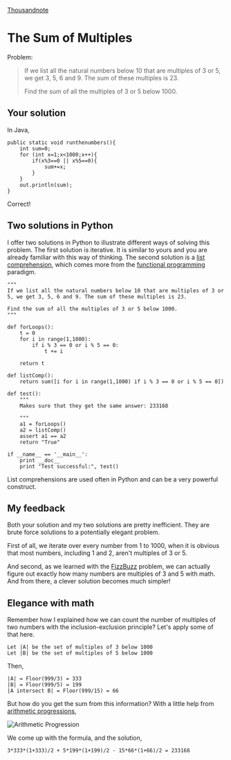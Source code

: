 <!doctype html>
<head>
    <meta http-equiv="Content-Type" content="text/html; charset=utf-8">
    <link href="markdown.css" type="text/css" rel="stylesheet"></link>
    <link href="prettify.css" type="text/css" rel="stylesheet"></link>
    <script type="text/javascript" src="js/jquery-1.7.1.min.js"></script>
    <script type="text/javascript" src="js/google-code-prettify/prettify.js"></script>
    <script type="text/javascript" src="https://d3eoax9i5htok0.cloudfront.net/mathjax/latest/MathJax.js?config=TeX-AMS-MML_HTMLorMML"></script>
    <script type="text/javascript" src="js/myscripts.js"></script>
    <title>Thousand Note - The Sum of Multiples</title>
</head>

<body onload="styleCode()">

[Thousandnote](index.html)

The Sum of Multiples
====================
Problem:

> If we list all the natural numbers below 10 that are multiples of 3 or 5, we get 3, 5, 6 and 9. The sum of these multiples is 23.
> 
> Find the sum of all the multiples of 3 or 5 below 1000.

Your solution
-------------
In Java,
    
    public static void runthenumbers(){
        int sum=0;
        for (int x=1;x<1000;x++){
            if(x%3==0 || x%5==0){
                sum+=x;
            }        }        out.println(sum);
    }    
    
Correct!

Two solutions in Python
-----------------------
I offer two solutions in Python to illustrate different ways of solving this problem.
The first solution is iterative. It is similar to yours and you are already familiar with this way of thinking.
The second solution is a [list comprehension](http://docs.python.org/tutorial/datastructures.html#list-comprehensions),
which comes more from the [functional programming](http://en.wikipedia.org/wiki/Functional_programming) paradigm.

    """
    If we list all the natural numbers below 10 that are multiples of 3 or 5, we get 3, 5, 6 and 9. The sum of these multiples is 23.
    
    Find the sum of all the multiples of 3 or 5 below 1000.    
    """
    
    def forLoops():
        t = 0
        for i in range(1,1000):
            if i % 3 == 0 or i % 5 == 0:
                t += i
        
        return t
    
    def listComp():
        return sum([i for i in range(1,1000) if i % 3 == 0 or i % 5 == 0])
       
    def test():
        """
        Makes sure that they get the same answer: 233168
        
        """
        a1 = forLoops()
        a2 = listComp()
        assert a1 == a2
        return "True"
       
    if __name__ == '__main__':
        print __doc__
        print "Test successful:", test()
   
List comprehensions are used often in Python and can be a very powerful construct.
   
My feedback
-----------
Both your solution and my two solutions are pretty inefficient. They are brute force
solutions to a potentially elegant problem. 

First of all, we iterate over every number from 1 to 1000, when it is obvious 
that most numbers, including 1 and 2, aren't multiples of 3 or 5. 

And second, as we learned with the [FizzBuzz](http://thousandnote.com/fizzbuzz.html) problem,
we can actually figure out exactly how many numbers are multiples of 3 and 5 with math. And
from there, a clever solution becomes much simpler!

Elegance with math
------------------
Remember how I explained how we can count the number of multiples of two numbers 
with the inclusion-exclusion principle? Let's apply some of that here.

    Let |A| be the set of multiples of 3 below 1000
    Let |B| be the set of multiples of 5 below 1000
    
Then,

    |A| = Floor(999/3) = 333
    |B| = Floor(999/5) = 199
    |A intersect B| = Floor(999/15) = 66

But how do you get the sum from this information? With a little help from 
[arithmetic progressions](http://en.wikipedia.org/wiki/Arithmetic_progression),

![Arithmetic Progression](http://upload.wikimedia.org/wikipedia/en/math/a/f/e/afe20f89d7bfdbd0a191168d80eb8077.png "Arithmetic Progression")

We come up with the formula, and the solution,

    3*333*(1+333)/2 + 5*199*(1+199)/2 - 15*66*(1+66)/2 = 233168
